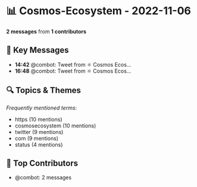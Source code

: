 # 📊 Cosmos-Ecosystem - 2022-11-06
**2 messages** from **1 contributors**

## 💬 Key Messages
- **14:42** @combot: [‌‌‌‌‎⁠](https://twitter.com/CosmosEcosystem/status/1589267077789257728)Tweet from ⚛️ Cosmos Ecos...
- **16:48** @combot: [‌‌‌‌‎⁠](https://twitter.com/CosmosEcosystem/status/1589298712597377024)Tweet from ⚛️ Cosmos Ecos...

## 🔍 Topics & Themes
*Frequently mentioned terms:*
- https (10 mentions)
- cosmosecosystem (10 mentions)
- twitter (9 mentions)
- com (9 mentions)
- status (4 mentions)

## 👥 Top Contributors
- @combot: 2 messages
